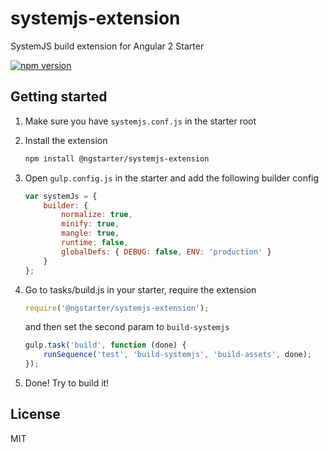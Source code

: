 # systemjs-extension
SystemJS build extension for Angular 2 Starter

[![npm version](https://badge.fury.io/js/ngstarter-systemjs-extension.svg)](https://badge.fury.io/js/ngstarter-systemjs-extension)

## Getting started
1. Make sure you have `systemjs.conf.js` in the starter root

2. Install the extension
    ```bash
    npm install @ngstarter/systemjs-extension
    ```

3. Open `gulp.config.js` in the starter and add the following builder config
    ```js
    var systemJs = {
        builder: {
            normalize: true,
            minify: true,
            mangle: true,
            runtime: false,
            globalDefs: { DEBUG: false, ENV: 'production' }
        }
    };
    ```

4. Go to tasks/build.js in your starter, require the extension
    ```js
    require('@ngstarter/systemjs-extension');
    ```

    and then set the second param to `build-systemjs`
    ```js
    gulp.task('build', function (done) {
        runSequence('test', 'build-systemjs', 'build-assets', done);
    });
    ```

5. Done! Try to build it!

## License
MIT
